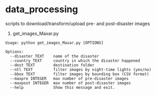 # data_processing
scripts to download/transform/upload pre- and post-disaster images

1. get_images_Maxar.py
```
Usage: python get_images_Maxar.py [OPTIONS]

Options:
  --disaster TEXT    name of the disaster
  --country TEXT     country in which the disaster happened
  --dest TEXT        destination folder
  --ntl TEXT         filter images by night-time lights (yes/no)
  --bbox TEXT        filter images by bounding box (CSV format)
  --maxpre INTEGER   max number of pre-disaster images
  --maxpost INTEGER  max number of post-disaster images
  --help             Show this message and exit.
```
